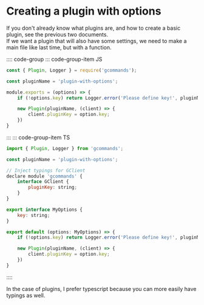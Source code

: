 # Creating a plugin with options

If you don't already know what plugins are, and how to create a basic plugin, see the previous two documents.  
If we want a plugin that will also have some settings, we need to make a main file like last time, but with a function.

:::: code-group
::: code-group-item JS
```js
const { Plugin, Logger } = require('gcommands');

const pluginName = 'plugin-with-options';

module.exports = (options) => {
    if (!options.key) return Logger.error('Please define key!', pluginName);

    new Plugin(pluginName, (client) => {
        client.pluginKey = option.key;
    })
}
```
:::
::: code-group-item TS
```js
import { Plugin, Logger } from 'gcommands';

const pluginName = 'plugin-with-options';

// Inject typings for GClient
declare module 'gcommands' {
    interface GClient {
        pluginKey: string;
    }
}

export interface MyOptions {
    key: string;
}

export default (options: MyOptions) => {
    if (!options.key) return Logger.error('Please define key!', pluginName);

    new Plugin(pluginName, (client) => {
        client.pluginKey = option.key;
    })
}
```
::::

In the case of plugins, I prefer typescript because you can more easily have typings as well.